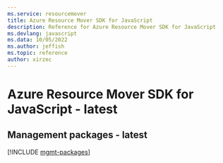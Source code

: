 ```yaml
---
ms.service: resourcemover
title: Azure Resource Mover SDK for JavaScript
description: Reference for Azure Resource Mover SDK for JavaScript
ms.devlang: javascript
ms.data: 10/05/2022
ms.author: jeffish
ms.topic: reference
author: xirzec
---
```

# Azure Resource Mover SDK for JavaScript - latest

## Management packages - latest
[!INCLUDE [mgmt-packages](resource-mover-mgmt-index.md)]
